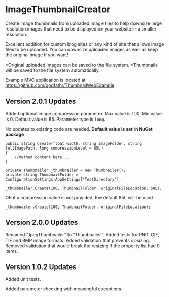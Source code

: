 # ImageThumbnailCreator
Create image thumbnails from uploaded image files to help downsize large resolution images that need to be displayed on your website in a smaller resolution.

Excellent addition for custom blog sites or any kind of site that allows image files to be uploaded. You can downsize uploaded images as well as keep the original image if you want!

*Original uploaded images can be saved to the file system. *Thumbnails will be saved to the file system automatically.

Example MVC application is located at https://github.com/godfathr/ThumbnailWebExample

## Version 2.0.1 Updates
Added optional image compression parameter. Max value is 100. Min value is 0. Default value is 85. Parameter type is `long`.

No updates to existing code are needed. **Default value is set in NuGet package**
```
public string Create(float width, string imageFolder, string fullImagePath, long compressionLevel = 85L)
{
    //method content here...
}
```

```
private Thumbnailer _thumbnailer = new Thumbnailer();
private string ThumbnailFolder = ConfigurationSettings.AppSettings["TestDirectory"];

_thumbnailer.Create(100, ThumbnailFolder, originalFileLocation, 50L);
```

OR if a compression value is not provided, the default 85L will be used
```
_thumbnailer.Create(100, ThumbnailFolder, originalFileLocation);
```

## Version 2.0.0 Updates
Renamed "JpegThumbnailer" to "Thumbnailer".
Added tests for PNG, GIF, TIF and BMP image formats. 
Added validation that prevents upsizing. 
Removed validation that would break the resizing if the property list had 0 items. 

## Version 1.0.2 Updates 
Added unit tests.

Added parameter checking with meaningful exceptions.